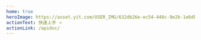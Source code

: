 ```yaml
---
home: true
heroImage: https://asset.yit.com/USER_IMG/632db26e-ec54-440c-9e2b-1e6db1ffc1f3.jpeg
actionText: 快速上手 →
actionLink: /apidoc/
---
```



